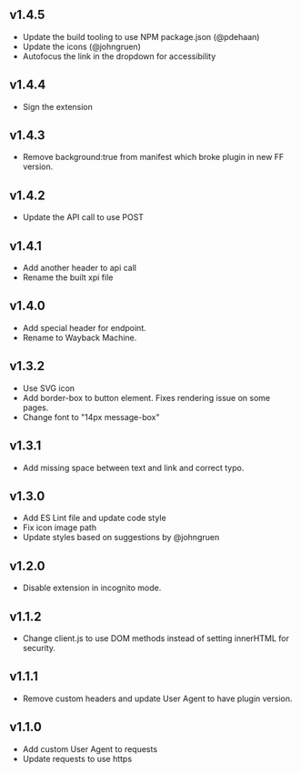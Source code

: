 ## v1.4.5
- Update the build tooling to use NPM package.json (@pdehaan)
- Update the icons (@johngruen)
- Autofocus the link in the dropdown for accessibility 

## v1.4.4
- Sign the extension

## v1.4.3
- Remove background:true from manifest which broke plugin in new FF version.

## v1.4.2
- Update the API call to use POST

## v1.4.1
- Add another header to api call
- Rename the built xpi file

## v1.4.0
- Add special header for endpoint.
- Rename to Wayback Machine.

## v1.3.2
- Use SVG icon
- Add border-box to button element. Fixes rendering issue on some pages.
- Change font to "14px message-box"

## v1.3.1
- Add missing space between text and link and correct typo.

## v1.3.0
- Add ES Lint file and update code style
- Fix icon image path
- Update styles based on suggestions by @johngruen

## v1.2.0
- Disable extension in incognito mode.

## v1.1.2
- Change client.js to use DOM methods instead of setting innerHTML for security.

## v1.1.1
- Remove custom headers and update User Agent to have plugin version.

## v1.1.0
- Add custom User Agent to requests
- Update requests to use https

